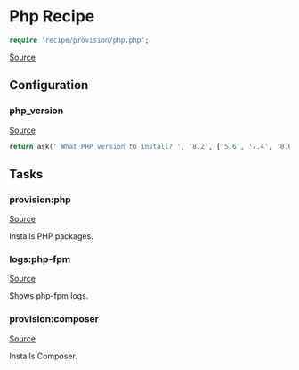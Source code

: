 <!-- DO NOT EDIT THIS FILE! -->
<!-- Instead edit recipe/provision/php.php -->
<!-- Then run bin/docgen -->

# Php Recipe

```php
require 'recipe/provision/php.php';
```

[Source](/recipe/provision/php.php)


## Configuration
### php_version
[Source](https://github.com/deployphp/deployer/blob/master/recipe/provision/php.php#L4)



```php title="Default value"
return ask(' What PHP version to install? ', '8.2', ['5.6', '7.4', '8.0', '8.1', '8.2']);
```



## Tasks

### provision:php
[Source](https://github.com/deployphp/deployer/blob/master/recipe/provision/php.php#L9)

Installs PHP packages.




### logs:php-fpm
[Source](https://github.com/deployphp/deployer/blob/master/recipe/provision/php.php#L62)

Shows php-fpm logs.




### provision:composer
[Source](https://github.com/deployphp/deployer/blob/master/recipe/provision/php.php#L67)

Installs Composer.




